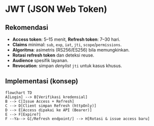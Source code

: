 # JWT (JSON Web Token)

## Rekomendasi
- **Access token**: 5–15 menit, **Refresh token**: 7–30 hari.
- **Claims** minimal: `sub`, `exp`, `iat`, `jti`, `scope`/`permissions`.
- **Algoritma**: asimetris (RS256/ES256) bila memungkinkan.
- **Rotasi refresh token** dan deteksi reuse.
- **Audience** spesifik layanan.
- **Revocation**: simpan *denylist* `jti` untuk kasus khusus.

## Implementasi (konsep)
```mermaid
flowchart TD
A[Login] --> B[Verifikasi kredensial]
B --> C[Issue Access + Refresh]
C --> D[Client simpan Refresh (httpOnly)]
D --> E[Access dipakai ke API (Bearer)]
E --> F[Expire?]
F --Ya--> G[/Refresh endpoint/] --> H[Rotasi & issue access baru]
```
